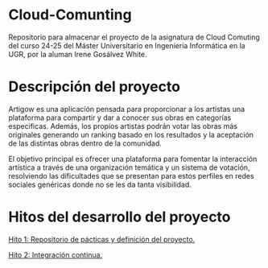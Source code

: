 # Cloud-Comunting
Repositorio para almacenar el proyecto de la asignatura de Cloud Comuting del curso 24-25 del Máster Universitario en Ingeniería Informática en la UGR, por la aluman Irene Gosálvez White.

# Descripción del proyecto
Artigow es una aplicación pensada para proporcionar a los artistas una plataforma para compartir y dar a conocer sus obras en categorías especificas. 
Además, los propios artistas podrán votar las obras más originales generando un ranking basado en los resultados y la aceptación de las distintas obras dentro de la comunidad.

El objetivo principal es ofrecer una plataforma para fomentar la interacción artística a través de una organización temática y un sistema de votación, resolviendo las dificultades que se presentan para estos perfiles en redes sociales genéricas donde no se les da tanta visibilidad.

# Hitos del desarrollo del proyecto
[Hito 1: Repositorio de pácticas y definición del proyecto.](Hitos/Hito1/hito1.md)

[Hito 2: Integración continua.](Hitos/Hito2/Hito2.md)
